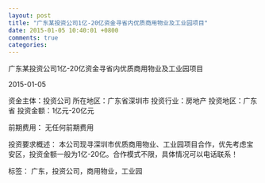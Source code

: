 ```yaml
---
layout: post
title: "广东某投资公司1亿-20亿资金寻省内优质商用物业及工业园项目"
date: 2015-01-05 10:40:01 +0800
comments: true
categories: 
---
```

广东某投资公司1亿-20亿资金寻省内优质商用物业及工业园项目



2015-01-05

资金主体：投资公司
所在地区：广东省深圳市
投资行业：房地产
投资地区：广东省
投资金额：1亿元-20亿元

前期费用：
无任何前期费用

投资要求概述：
本公司现寻深圳市优质商用物业、工业园项目合作，优先考虑宝安区，投资金额一般为1亿-20亿。合作模式不限，具体情况可以电话联系！

标签：
广东，投资公司，商用物业，工业园

